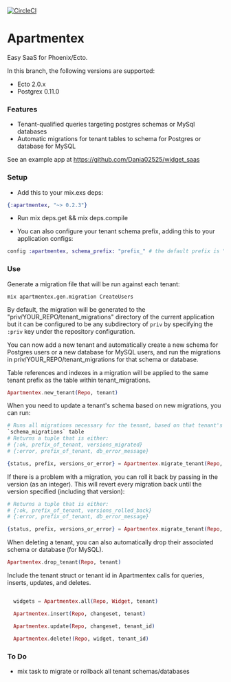 [![CircleCI](https://circleci.com/gh/Dania02525/apartmentex/tree/master.svg?style=shield)](https://circleci.com/gh/Dania02525/apartmentex/tree/master)

# Apartmentex

Easy SaaS for Phoenix/Ecto.

In this branch, the following versions are supported:
* Ecto 2.0.x
* Postgrex 0.11.0

### Features
* Tenant-qualified queries targeting postgres schemas or MySql databases
* Automatic migrations for tenant tables to schema for Postgres or
database for MySQL

See an example app at https://github.com/Dania02525/widget_saas

### Setup

- Add this to your mix.exs deps:
```elixir
{:apartmentex, "~> 0.2.3"}
```
- Run mix deps.get && mix deps.compile

- You can also configure your tenant schema prefix, adding this to your application configs:
```elixir
config :apartmentex, schema_prefix: "prefix_" # the default prefix is "tenant_"
```

### Use

Generate a migration file that will be run against each tenant:

```
mix apartmentex.gen.migration CreateUsers
```

By default, the migration will be generated to the
"priv/YOUR_REPO/tenant_migrations" directory of the current application but it
can be configured to be any subdirectory of `priv` by specifying the `:priv` key
under the repository configuration.

You can now add a new tenant and automatically create a new schema for Postgres
users or a new database for MySQL users, and run the migrations in
priv/YOUR_REPO/tenant_migrations for that schema or database.

Table references and indexes in a migration will be applied to the same tenant
prefix as the table within tenant_migrations.

```elixir
Apartmentex.new_tenant(Repo, tenant)
```

When you need to update a tenant's schema based on new migrations, you can run:

```elixir
# Runs all migrations necessary for the tenant, based on that tenant's
`schema_migrations` table
# Returns a tuple that is either:
# {:ok, prefix_of_tenant, versions_migrated}
# {:error, prefix_of_tenant, db_error_message}

{status, prefix, versions_or_error} = Apartmentex.migrate_tenant(Repo, tenant)
```

If there is a problem with a migration, you can roll it back by passing in the
version (as an integer). This will revert every migration back until the version
specified (including that version):

```elixir
# Returns a tuple that is either:
# {:ok, prefix_of_tenant, versions_rolled_back}
# {:error, prefix_of_tenant, db_error_message}

{status, prefix, versions_or_error} = Apartmentex.migrate_tenant(Repo, tenant, :down, to: 20160711125401)
```

When deleting a tenant, you can also automatically drop their associated schema or database (for MySQL).

```elixir
Apartmentex.drop_tenant(Repo, tenant)
```

Include the tenant struct or tenant id in Apartmentex calls for queries, inserts, updates, and deletes.

```elixir

  widgets = Apartmentex.all(Repo, Widget, tenant)

  Apartmentex.insert(Repo, changeset, tenant)

  Apartmentex.update(Repo, changeset, tenant_id)

  Apartmentex.delete!(Repo, widget, tenant_id)

```

### To Do

- mix task to migrate or rollback all tenant schemas/databases
